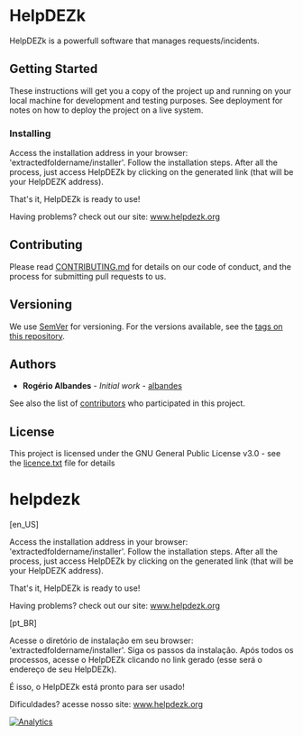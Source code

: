 # HelpDEZk

HelpDEZk is a powerfull software that manages requests/incidents.

## Getting Started

These instructions will get you a copy of the project up and running on your local machine for development and testing purposes. See deployment for notes on how to deploy the project on a live system.

### Installing

Access the installation address in your browser: 'extractedfoldername/installer'.
Follow the installation steps.
After all the process, just access HelpDEZk by clicking on the generated link (that will be your HelpDEZK address).

That's it, HelpDEZk is ready to use!

Having problems? check out our site: www.helpdezk.org


## Contributing

Please read [CONTRIBUTING.md](https://github.com/albandes/helpdezk/blob/master/CONTRIBUTING.md) for details on our code of conduct, and the process for submitting pull requests to us.

## Versioning

We use [SemVer](http://semver.org/) for versioning. For the versions available, see the [tags on this repository](https://github.com/your/project/tags).

## Authors

* **Rogério Albandes** - *Initial work* - [albandes](https://github.com/albandes)

See also the list of [contributors](https://github.com/albandes/helpdezk/contributors) who participated in this project.

## License

This project is licensed under the GNU General Public License v3.0 - see the [licence.txt](licence.txt) file for details



helpdezk
========

[en_US]

Access the installation address in your browser: 'extractedfoldername/installer'.
Follow the installation steps.
After all the process, just access HelpDEZk by clicking on the generated link (that will be your HelpDEZK address).

That's it, HelpDEZk is ready to use!

Having problems? check out our site: www.helpdezk.org 


[pt_BR]

Acesse o diretório de instalação em seu browser: 'extractedfoldername/installer'.
Siga os passos da instalação.
Após todos os processos, acesse o HelpDEZk clicando no link gerado (esse será o endereço de seu HelpDEZk).

É isso, o HelpDEZk está pronto para ser usado!

Dificuldades? acesse nosso site: www.helpdezk.org 



[![Analytics](https://ga-beacon.appspot.com/UA-34284783-2/chromeskel_a/readme)](https://github.com/igrigorik/ga-beacon)


